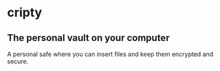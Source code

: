 # cripty
## The personal vault on your computer

A personal safe where you can insert files and keep them encrypted and secure.
